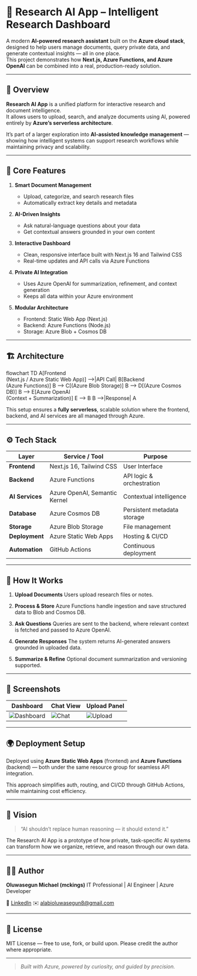 
# 🧠 Research AI App – Intelligent Research Dashboard

A modern **AI-powered research assistant** built on the **Azure cloud stack**, designed to help users manage documents, query private data, and generate contextual insights — all in one place.  
This project demonstrates how **Next.js, Azure Functions, and Azure OpenAI** can be combined into a real, production-ready solution.

---

## 🚀 Overview

**Research AI App** is a unified platform for interactive research and document intelligence.  
It allows users to upload, search, and analyze documents using AI, powered entirely by **Azure’s serverless architecture**.

It’s part of a larger exploration into **AI-assisted knowledge management** — showing how intelligent systems can support research workflows while maintaining privacy and scalability.

---

## 🧩 Core Features

1. **Smart Document Management**
   - Upload, categorize, and search research files
   - Automatically extract key details and metadata

2. **AI-Driven Insights**
   - Ask natural-language questions about your data
   - Get contextual answers grounded in your own content

3. **Interactive Dashboard**
   - Clean, responsive interface built with Next.js 16 and Tailwind CSS
   - Real-time updates and API calls via Azure Functions

4. **Private AI Integration**
   - Uses Azure OpenAI for summarization, refinement, and context generation
   - Keeps all data within your Azure environment

5. **Modular Architecture**
   - Frontend: Static Web App (Next.js)
   - Backend: Azure Functions (Node.js)
   - Storage: Azure Blob + Cosmos DB

---

## 🏗️ Architecture


flowchart TD
    A[Frontend<br>(Next.js / Azure Static Web App)] -->|API Call| B[Backend<br>(Azure Functions)]
    B --> C[(Azure Blob Storage)]
    B --> D[(Azure Cosmos DB)]
    B --> E[Azure OpenAI<br>(Context + Summarization)]
    E --> B
    B -->|Response| A


This setup ensures a **fully serverless**, scalable solution where the frontend, backend, and AI services are all managed through Azure.

---

## ⚙️ Tech Stack

| Layer           | Service / Tool                | Purpose                     |
| --------------- | ----------------------------- | --------------------------- |
| **Frontend**    | Next.js 16, Tailwind CSS      | User Interface              |
| **Backend**     | Azure Functions               | API logic & orchestration   |
| **AI Services** | Azure OpenAI, Semantic Kernel | Contextual intelligence     |
| **Database**    | Azure Cosmos DB               | Persistent metadata storage |
| **Storage**     | Azure Blob Storage            | File management             |
| **Deployment**  | Azure Static Web Apps         | Hosting & CI/CD             |
| **Automation**  | GitHub Actions                | Continuous deployment       |

---

## 🧠 How It Works

1. **Upload Documents**
   Users upload research files or notes.

2. **Process & Store**
   Azure Functions handle ingestion and save structured data to Blob and Cosmos DB.

3. **Ask Questions**
   Queries are sent to the backend, where relevant context is fetched and passed to Azure OpenAI.

4. **Generate Responses**
   The system returns AI-generated answers grounded in uploaded data.

5. **Summarize & Refine**
   Optional document summarization and versioning supported.

---

## 📸 Screenshots

| Dashboard                             | Chat View                   | Upload Panel                    |
| ------------------------------------- | --------------------------- | ------------------------------- |
| ![Dashboard](./preview/dashboard.png) | ![Chat](./preview/chat.png) | ![Upload](./preview/upload.png) |

---

## 🌍 Deployment Setup

Deployed using **Azure Static Web Apps** (frontend) and **Azure Functions** (backend) — both under the same resource group for seamless API integration.

This approach simplifies auth, routing, and CI/CD through GitHub Actions, while maintaining cost efficiency.

---

## 🧭 Vision

> “AI shouldn’t replace human reasoning — it should extend it.”

The Research AI App is a prototype of how private, task-specific AI systems can transform how we organize, retrieve, and reason through our own data.

---

## 🧑‍💻 Author

**Oluwasegun Michael (mckings)**
IT Professional | AI Engineer | Azure Developer

🔗 [LinkedIn](https://www.linkedin.com/in/oluwasegunalabi)
✉️ [alabioluwasegun8@gmail.com](mailto:alabioluwasegun8@gmail.com)

---

## 🧱 License

MIT License — free to use, fork, or build upon.
Please credit the author where appropriate.

---

> *Built with Azure, powered by curiosity, and guided by precision.*



